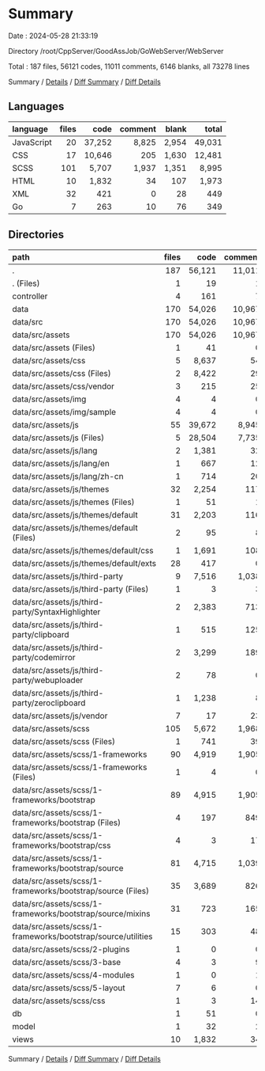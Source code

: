 # Summary

Date : 2024-05-28 21:33:19

Directory /root/CppServer/GoodAssJob/GoWebServer/WebServer

Total : 187 files,  56121 codes, 11011 comments, 6146 blanks, all 73278 lines

Summary / [Details](details.md) / [Diff Summary](diff.md) / [Diff Details](diff-details.md)

## Languages
| language | files | code | comment | blank | total |
| :--- | ---: | ---: | ---: | ---: | ---: |
| JavaScript | 20 | 37,252 | 8,825 | 2,954 | 49,031 |
| CSS | 17 | 10,646 | 205 | 1,630 | 12,481 |
| SCSS | 101 | 5,707 | 1,937 | 1,351 | 8,995 |
| HTML | 10 | 1,832 | 34 | 107 | 1,973 |
| XML | 32 | 421 | 0 | 28 | 449 |
| Go | 7 | 263 | 10 | 76 | 349 |

## Directories
| path | files | code | comment | blank | total |
| :--- | ---: | ---: | ---: | ---: | ---: |
| . | 187 | 56,121 | 11,011 | 6,146 | 73,278 |
| . (Files) | 1 | 19 | 1 | 7 | 27 |
| controller | 4 | 161 | 7 | 50 | 218 |
| data | 170 | 54,026 | 10,967 | 5,963 | 70,956 |
| data/src | 170 | 54,026 | 10,967 | 5,963 | 70,956 |
| data/src/assets | 170 | 54,026 | 10,967 | 5,963 | 70,956 |
| data/src/assets (Files) | 1 | 41 | 0 | 2 | 43 |
| data/src/assets/css | 5 | 8,637 | 54 | 1,225 | 9,916 |
| data/src/assets/css (Files) | 2 | 8,422 | 29 | 1,187 | 9,638 |
| data/src/assets/css/vendor | 3 | 215 | 25 | 38 | 278 |
| data/src/assets/img | 4 | 4 | 0 | 0 | 4 |
| data/src/assets/img/sample | 4 | 4 | 0 | 0 | 4 |
| data/src/assets/js | 55 | 39,672 | 8,945 | 3,387 | 52,004 |
| data/src/assets/js (Files) | 5 | 28,504 | 7,735 | 2,033 | 38,272 |
| data/src/assets/js/lang | 2 | 1,381 | 32 | 23 | 1,436 |
| data/src/assets/js/lang/en | 1 | 667 | 12 | 8 | 687 |
| data/src/assets/js/lang/zh-cn | 1 | 714 | 20 | 15 | 749 |
| data/src/assets/js/themes | 32 | 2,254 | 117 | 405 | 2,776 |
| data/src/assets/js/themes (Files) | 1 | 51 | 1 | 12 | 64 |
| data/src/assets/js/themes/default | 31 | 2,203 | 116 | 393 | 2,712 |
| data/src/assets/js/themes/default (Files) | 2 | 95 | 8 | 17 | 120 |
| data/src/assets/js/themes/default/css | 1 | 1,691 | 108 | 348 | 2,147 |
| data/src/assets/js/themes/default/exts | 28 | 417 | 0 | 28 | 445 |
| data/src/assets/js/third-party | 9 | 7,516 | 1,038 | 901 | 9,455 |
| data/src/assets/js/third-party (Files) | 1 | 3 | 3 | 1 | 7 |
| data/src/assets/js/third-party/SyntaxHighlighter | 2 | 2,383 | 713 | 561 | 3,657 |
| data/src/assets/js/third-party/clipboard | 1 | 515 | 125 | 113 | 753 |
| data/src/assets/js/third-party/codemirror | 2 | 3,299 | 189 | 201 | 3,689 |
| data/src/assets/js/third-party/webuploader | 2 | 78 | 0 | 15 | 93 |
| data/src/assets/js/third-party/zeroclipboard | 1 | 1,238 | 8 | 10 | 1,256 |
| data/src/assets/js/vendor | 7 | 17 | 23 | 25 | 65 |
| data/src/assets/scss | 105 | 5,672 | 1,968 | 1,349 | 8,989 |
| data/src/assets/scss (Files) | 1 | 741 | 39 | 58 | 838 |
| data/src/assets/scss/1-frameworks | 90 | 4,919 | 1,905 | 1,274 | 8,098 |
| data/src/assets/scss/1-frameworks (Files) | 1 | 4 | 0 | 1 | 5 |
| data/src/assets/scss/1-frameworks/bootstrap | 89 | 4,915 | 1,905 | 1,273 | 8,093 |
| data/src/assets/scss/1-frameworks/bootstrap (Files) | 4 | 197 | 849 | 30 | 1,076 |
| data/src/assets/scss/1-frameworks/bootstrap/css | 4 | 3 | 17 | 0 | 20 |
| data/src/assets/scss/1-frameworks/bootstrap/source | 81 | 4,715 | 1,039 | 1,243 | 6,997 |
| data/src/assets/scss/1-frameworks/bootstrap/source (Files) | 35 | 3,689 | 826 | 1,008 | 5,523 |
| data/src/assets/scss/1-frameworks/bootstrap/source/mixins | 31 | 723 | 165 | 146 | 1,034 |
| data/src/assets/scss/1-frameworks/bootstrap/source/utilities | 15 | 303 | 48 | 89 | 440 |
| data/src/assets/scss/2-plugins | 1 | 0 | 0 | 1 | 1 |
| data/src/assets/scss/3-base | 4 | 3 | 9 | 8 | 20 |
| data/src/assets/scss/4-modules | 1 | 0 | 1 | 1 | 2 |
| data/src/assets/scss/5-layout | 7 | 6 | 0 | 7 | 13 |
| data/src/assets/scss/css | 1 | 3 | 14 | 0 | 17 |
| db | 1 | 51 | 0 | 12 | 63 |
| model | 1 | 32 | 2 | 7 | 41 |
| views | 10 | 1,832 | 34 | 107 | 1,973 |

Summary / [Details](details.md) / [Diff Summary](diff.md) / [Diff Details](diff-details.md)